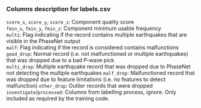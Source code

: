 ### Columns description for labels.csv

`score_x`, `score_y`, `score_z`: Component quality score  
`fmin_x`, `fmin_y`, `fmin_z`: Component minimum usable frequency  
`multi`: Flag indicating if the record contains multiple earthquakes that are visible in the PhaseNet output  
`malf`: Flag indicating if the record is considered contains malfunctions
`good_drop`: Normal record (i.e. not malfunctioned or multiple earthquakes) that was dropped due to a bad P-wave pick  
`multi_drop`: Multiple earthquake record that was dropped due to PhaseNet not detecting the multiple earthquakes
`malf_drop`: Malfunctioned record that was dropped due to feature limitations (i.e. no features to detect malfunction)
`other_drop`: Outlier records that were dropped  
`investigate`/`processed`: Columns from labelling process, ignore. Only included as required by the training code.

